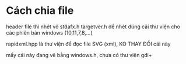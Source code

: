 ﻿# Cách chia file
header file thì nhét vô stdafx.h
targetver.h để nhét đúng cái thư viện cho các phiên bản windows (10,11,7,8,...)


rapidxml.hpp là thư viện để đọc file SVG (xml), KO THAY ĐỔI cái này

mấy cái này đang vẽ bằng windows.h, chưa có thư viện gdi+
